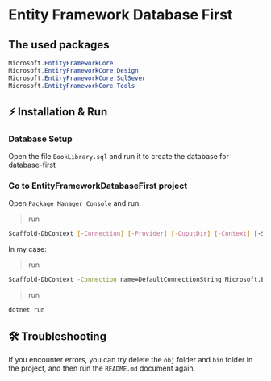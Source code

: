 # Entity Framework Database First
## The used packages
```cs
Microsoft.EntityFrameworkCore
Microsoft.EntiryFrameworkCore.Design
Microsoft.EntiryFrameworkCore.SqlSever
Microsoft.EntityFrameworkCore.Tools
```

## ⚡ Installation & Run

### Database Setup

Open the file `BookLibrary.sql` and run it to create the database for database-first 

### Go to EntityFrameworkDatabaseFirst project
Open `Package Manager Console` and run:
>run
```sh
Scaffold-DbContext [-Connection] [-Provider] [-OuputDir] [-Context] [-Schemas>] [-Tables>] [-DataAnnotations] [-Force] [-Project] [-StartupProject] [<CommonParameters>]
```
In my case:
>run
```sh
Scaffold-DbContext -Connection name=DefaultConnectionString Microsoft.EntityFrameworkCore.SqlServer -OutputDir Data/Models -context DataContext -f -contextDir Data -DataAnnotations
```
>run 
```sh
dotnet run
```
## 🛠️ Troubleshooting
If you encounter errors, you can try delete the `obj` folder and `bin` folder in the project, and then run the `README.md` document again.
